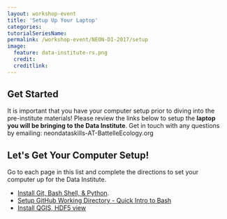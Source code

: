 ```yaml
---
layout: workshop-event
title: 'Setup Up Your Laptop'
categories:
tutorialSeriesName: 
permalink: /workshop-event/NEON-DI-2017/setup
image:
  feature: data-institute-rs.png
  credit: 
  creditlink: 
---
```


## Get Started

It is important that you have your computer setup prior to diving into the 
pre-institute materials!
Please review the links below to setup the **laptop you will be bringing to the 
Data Institute**. Get in touch with any questions by emailing: 
neondataskills-AT-BattelleEcology.org


## Let's Get Your Computer Setup!

Go to each page in this list and complete the directions to set your computer up 
for the Data Institute. 

* <a href="{{ site.baseurl }}/setup/setup-git-bash-Python">Install Git, Bash Shell, & Python</a>.
* <a href="{{ site.baseurl }}/setup/bash-setup-git"> Setup GitHub Working Directory - Quick Intro to Bash
* <a href="{{ site.baseurl }}/setup/setup-qgis-h5view">Install QGIS, HDF5 view


